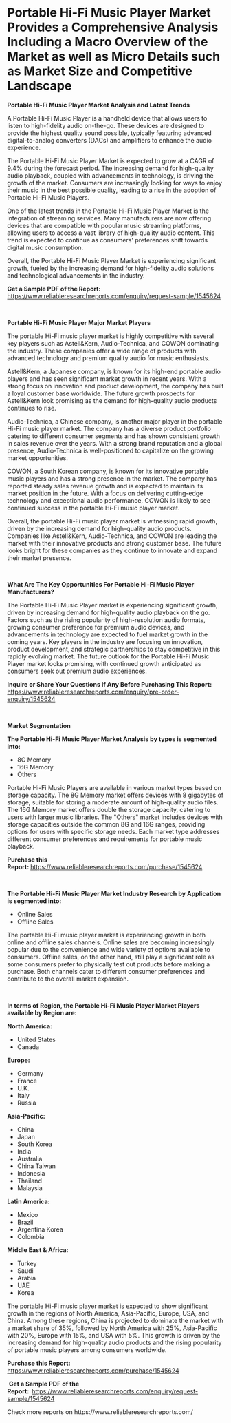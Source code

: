<p><h1>Portable Hi-Fi Music Player Market Provides a Comprehensive Analysis Including a Macro Overview of the Market as well as Micro Details such as Market Size and Competitive Landscape</h1></p><p><strong>Portable Hi-Fi Music Player Market Analysis and Latest Trends</strong></p>
<p><p>A Portable Hi-Fi Music Player is a handheld device that allows users to listen to high-fidelity audio on-the-go. These devices are designed to provide the highest quality sound possible, typically featuring advanced digital-to-analog converters (DACs) and amplifiers to enhance the audio experience.</p><p>The Portable Hi-Fi Music Player Market is expected to grow at a CAGR of 9.4% during the forecast period. The increasing demand for high-quality audio playback, coupled with advancements in technology, is driving the growth of the market. Consumers are increasingly looking for ways to enjoy their music in the best possible quality, leading to a rise in the adoption of Portable Hi-Fi Music Players.</p><p>One of the latest trends in the Portable Hi-Fi Music Player Market is the integration of streaming services. Many manufacturers are now offering devices that are compatible with popular music streaming platforms, allowing users to access a vast library of high-quality audio content. This trend is expected to continue as consumers' preferences shift towards digital music consumption.</p><p>Overall, the Portable Hi-Fi Music Player Market is experiencing significant growth, fueled by the increasing demand for high-fidelity audio solutions and technological advancements in the industry.</p></p>
<p><strong>Get a Sample PDF of the Report:&nbsp;</strong> <a href="https://www.reliableresearchreports.com/enquiry/request-sample/1545624">https://www.reliableresearchreports.com/enquiry/request-sample/1545624</a></p>
<p>&nbsp;</p>
<p><strong>Portable Hi-Fi Music Player Major Market Players</strong></p>
<p><p>The portable Hi-Fi music player market is highly competitive with several key players such as Astell&Kern, Audio-Technica, and COWON dominating the industry. These companies offer a wide range of products with advanced technology and premium quality audio for music enthusiasts.</p><p>Astell&Kern, a Japanese company, is known for its high-end portable audio players and has seen significant market growth in recent years. With a strong focus on innovation and product development, the company has built a loyal customer base worldwide. The future growth prospects for Astell&Kern look promising as the demand for high-quality audio products continues to rise.</p><p>Audio-Technica, a Chinese company, is another major player in the portable Hi-Fi music player market. The company has a diverse product portfolio catering to different consumer segments and has shown consistent growth in sales revenue over the years. With a strong brand reputation and a global presence, Audio-Technica is well-positioned to capitalize on the growing market opportunities.</p><p>COWON, a South Korean company, is known for its innovative portable music players and has a strong presence in the market. The company has reported steady sales revenue growth and is expected to maintain its market position in the future. With a focus on delivering cutting-edge technology and exceptional audio performance, COWON is likely to see continued success in the portable Hi-Fi music player market.</p><p>Overall, the portable Hi-Fi music player market is witnessing rapid growth, driven by the increasing demand for high-quality audio products. Companies like Astell&Kern, Audio-Technica, and COWON are leading the market with their innovative products and strong customer base. The future looks bright for these companies as they continue to innovate and expand their market presence.</p></p>
<p>&nbsp;</p>
<p><strong>What Are The Key Opportunities For Portable Hi-Fi Music Player Manufacturers?</strong></p>
<p><p>The Portable Hi-Fi Music Player market is experiencing significant growth, driven by increasing demand for high-quality audio playback on the go. Factors such as the rising popularity of high-resolution audio formats, growing consumer preference for premium audio devices, and advancements in technology are expected to fuel market growth in the coming years. Key players in the industry are focusing on innovation, product development, and strategic partnerships to stay competitive in this rapidly evolving market. The future outlook for the Portable Hi-Fi Music Player market looks promising, with continued growth anticipated as consumers seek out premium audio experiences.</p></p>
<p><strong>Inquire or Share Your Questions If Any Before Purchasing This Report:</strong> <a href="https://www.reliableresearchreports.com/enquiry/pre-order-enquiry/1545624">https://www.reliableresearchreports.com/enquiry/pre-order-enquiry/1545624</a></p>
<p>&nbsp;</p>
<p><strong>Market Segmentation</strong></p>
<p><strong>The Portable Hi-Fi Music Player Market Analysis by types is segmented into:</strong></p>
<p><ul><li>8G Memory</li><li>16G Memory</li><li>Others</li></ul></p>
<p><p>Portable Hi-Fi Music Players are available in various market types based on storage capacity. The 8G Memory market offers devices with 8 gigabytes of storage, suitable for storing a moderate amount of high-quality audio files. The 16G Memory market offers double the storage capacity, catering to users with larger music libraries. The "Others" market includes devices with storage capacities outside the common 8G and 16G ranges, providing options for users with specific storage needs. Each market type addresses different consumer preferences and requirements for portable music playback.</p></p>
<p><strong>Purchase this Report:&nbsp;</strong><a href="https://www.reliableresearchreports.com/purchase/1545624">https://www.reliableresearchreports.com/purchase/1545624</a></p>
<p>&nbsp;</p>
<p><strong>The Portable Hi-Fi Music Player Market Industry Research by Application is segmented into:</strong></p>
<p><ul><li>Online Sales</li><li>Offline Sales</li></ul></p>
<p><p>The portable Hi-Fi music player market is experiencing growth in both online and offline sales channels. Online sales are becoming increasingly popular due to the convenience and wide variety of options available to consumers. Offline sales, on the other hand, still play a significant role as some consumers prefer to physically test out products before making a purchase. Both channels cater to different consumer preferences and contribute to the overall market expansion.</p></p>
<p>&nbsp;</p>
<p><strong>In terms of Region, the Portable Hi-Fi Music Player Market Players available by Region are:</strong></p>
<p>
    <p> <strong> North America: </strong>
        <ul>
            <li>United States</li>
            <li>Canada</li>
        </ul>
        </p> 
    <p> <strong> Europe: </strong>
        <ul>
            <li>Germany</li>
            <li>France</li>
            <li>U.K.</li>
            <li>Italy</li>
            <li>Russia</li>
        </ul>
        </p> 
    <p> <strong> Asia-Pacific: </strong>
        <ul>
            <li>China</li>
            <li>Japan</li>
            <li>South Korea</li>
            <li>India</li>
            <li>Australia</li>
            <li>China Taiwan</li>
            <li>Indonesia</li>
            <li>Thailand</li>
            <li>Malaysia</li>
        </ul>
        </p> 
    <p> <strong> Latin America: </strong>
        <ul>
            <li>Mexico</li>
            <li>Brazil</li>
            <li>Argentina Korea</li>
            <li>Colombia</li>
        </ul>
        </p> 
    <p> <strong> Middle East & Africa: </strong>
        <ul>
            <li>Turkey</li>
            <li>Saudi</li>
            <li>Arabia</li>
            <li>UAE</li>
            <li>Korea</li>
        </ul>
    </p>
    </p>
<p><p>The portable Hi-Fi music player market is expected to show significant growth in the regions of North America, Asia-Pacific, Europe, USA, and China. Among these regions, China is projected to dominate the market with a market share of 35%, followed by North America with 25%, Asia-Pacific with 20%, Europe with 15%, and USA with 5%. This growth is driven by the increasing demand for high-quality audio products and the rising popularity of portable music players among consumers worldwide.</p></p>
<p><strong>Purchase this Report: </strong><a href="https://www.reliableresearchreports.com/purchase/1545624">https://www.reliableresearchreports.com/purchase/1545624</a></p>
<p>&nbsp;<strong>Get a Sample PDF of the Report:&nbsp;&nbsp;</strong><a href="https://www.reliableresearchreports.com/enquiry/request-sample/1545624">https://www.reliableresearchreports.com/enquiry/request-sample/1545624</a></p>
<p><strong></strong></p>
<p>Check more reports on https://www.reliableresearchreports.com/</p>